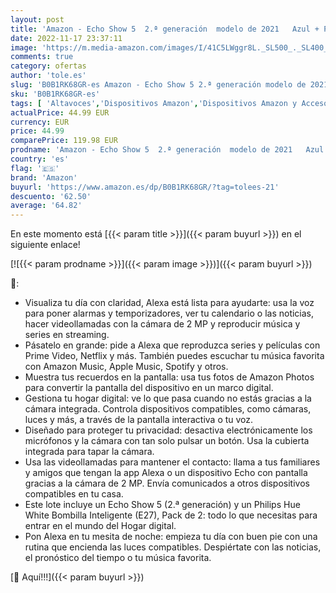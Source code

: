 ```yaml
---
layout: post
title: 'Amazon - Echo Show 5  2.ª generación  modelo de 2021   Azul + Philips Hue White Bombilla Inteligente  E27   Pack de 2  compatible con Alexa - Kit de inicio de Hogar digital'
date: 2022-11-17 23:37:11
image: 'https://m.media-amazon.com/images/I/41C5LWggr8L._SL500_._SL400_.jpg'
comments: true
category: ofertas
author: 'tole.es'
slug: 'B0B1RK68GR-es Amazon - Echo Show 5 2.ª generación modelo de 2021 Azul +...'
sku: 'B0B1RK68GR-es'
tags: [ 'Altavoces','Dispositivos Amazon','Dispositivos Amazon y Accesorios','Electrónica','Equipos de audio y Hi-Fi','Paquetes de dispositivos','alexa','amazon','hue','philips','🇪🇸', ]
actualPrice: 44.99 EUR
currency: EUR
price: 44.99
comparePrice: 119.98 EUR
prodname: 'Amazon - Echo Show 5  2.ª generación  modelo de 2021   Azul + Philips Hue White Bombilla Inteligente  E27   Pack de 2  compatible con Alexa - Kit de inicio de Hogar digital'
country: 'es'
flag: '🇪🇸'
brand: 'Amazon'
buyurl: 'https://www.amazon.es/dp/B0B1RK68GR/?tag=tolees-21'
descuento: '62.50'
average: '64.82'
---
```


En este momento está [{{< param title >}}]({{< param buyurl >}}) en el siguiente enlace!

[![{{< param prodname >}}]({{< param image >}})]({{< param buyurl >}})

🔎:

- Visualiza tu día con claridad, Alexa está lista para ayudarte: usa la voz para poner alarmas y temporizadores, ver tu calendario o las noticias, hacer videollamadas con la cámara de 2 MP y reproducir música y series en streaming.
- Pásatelo en grande: pide a Alexa que reproduzca series y películas con Prime Video, Netflix y más. También puedes escuchar tu música favorita con Amazon Music, Apple Music, Spotify y otros.
- Muestra tus recuerdos en la pantalla: usa tus fotos de Amazon Photos para convertir la pantalla del dispositivo en un marco digital.
- Gestiona tu hogar digital: ve lo que pasa cuando no estás gracias a la cámara integrada. Controla dispositivos compatibles, como cámaras, luces y más, a través de la pantalla interactiva o tu voz.
- Diseñado para proteger tu privacidad: desactiva electrónicamente los micrófonos y la cámara con tan solo pulsar un botón. Usa la cubierta integrada para tapar la cámara.
- Usa las videollamadas para mantener el contacto: llama a tus familiares y amigos que tengan la app Alexa o un dispositivo Echo con pantalla gracias a la cámara de 2 MP. Envía comunicados a otros dispositivos compatibles en tu casa.
- Este lote incluye un Echo Show 5 (2.ª generación) y un Philips Hue White Bombilla Inteligente (E27), Pack de 2: todo lo que necesitas para entrar en el mundo del Hogar digital.
- Pon Alexa en tu mesita de noche: empieza tu día con buen pie con una rutina que encienda las luces compatibles. Despiértate con las noticias, el pronóstico del tiempo o tu música favorita.

[🛒 Aquí!!!]({{< param buyurl >}})
